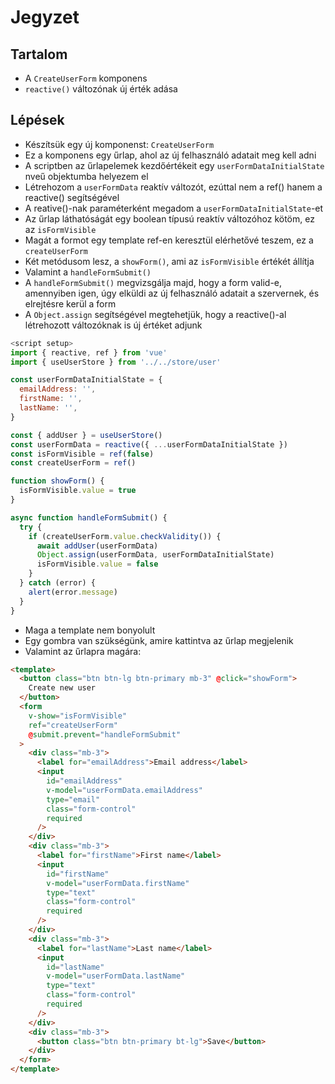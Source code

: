 # Jegyzet

## Tartalom
- A `CreateUserForm` komponens
- `reactive()` változónak új érték adása

## Lépések
- Készítsük egy új komponenst: `CreateUserForm`
- Ez a komponens egy űrlap, ahol az új felhasználó adatait meg kell adni
- A scriptben az űrlapelemek kezdőértékeit egy `userFormDataInitialState` nveű objektumba helyezem el
- Létrehozom a `userFormData` reaktív változót, ezúttal nem a ref() hanem a reactive() segítségével
- A reative()-nak paraméterként megadom a `userFormDataInitialState`-et
- Az űrlap láthatóságát egy boolean típusú reaktív változóhoz kötöm, ez az `isFormVisible`
- Magát a formot egy template ref-en keresztül elérhetővé teszem, ez a `createUserForm`
- Két metódusom lesz, a `showForm()`, ami az `isFormVisible` értékét állítja
- Valamint a `handleFormSubmit()`
- A `handleFormSubmit()` megvizsgálja majd, hogy a form valid-e, amennyiben igen, úgy elküldi az új felhasználó adatait a szervernek, és elrejtésre kerül a form
- A `Object.assign` segítségével megtehetjük, hogy a reactive()-al létrehozott változóknak is új értéket adjunk


```js
<script setup>
import { reactive, ref } from 'vue'
import { useUserStore } from '../../store/user'

const userFormDataInitialState = {
  emailAddress: '',
  firstName: '',
  lastName: '',
}

const { addUser } = useUserStore()
const userFormData = reactive({ ...userFormDataInitialState })
const isFormVisible = ref(false)
const createUserForm = ref()

function showForm() {
  isFormVisible.value = true
}

async function handleFormSubmit() {
  try {
    if (createUserForm.value.checkValidity()) {
      await addUser(userFormData)
      Object.assign(userFormData, userFormDataInitialState)
      isFormVisible.value = false
    }
  } catch (error) {
    alert(error.message)
  }
}
```

- Maga a template nem bonyolult
- Egy gombra van szükségünk, amire kattintva az űrlap megjelenik
- Valamint az űrlapra magára:

```html
<template>
  <button class="btn btn-lg btn-primary mb-3" @click="showForm">
    Create new user
  </button>
  <form
    v-show="isFormVisible"
    ref="createUserForm"
    @submit.prevent="handleFormSubmit"
  >
    <div class="mb-3">
      <label for="emailAddress">Email address</label>
      <input
        id="emailAddress"
        v-model="userFormData.emailAddress"
        type="email"
        class="form-control"
        required
      />
    </div>
    <div class="mb-3">
      <label for="firstName">First name</label>
      <input
        id="firstName"
        v-model="userFormData.firstName"
        type="text"
        class="form-control"
        required
      />
    </div>
    <div class="mb-3">
      <label for="lastName">Last name</label>
      <input
        id="lastName"
        v-model="userFormData.lastName"
        type="text"
        class="form-control"
        required
      />
    </div>
    <div class="mb-3">
      <button class="btn btn-primary bt-lg">Save</button>
    </div>
  </form>
</template>
```